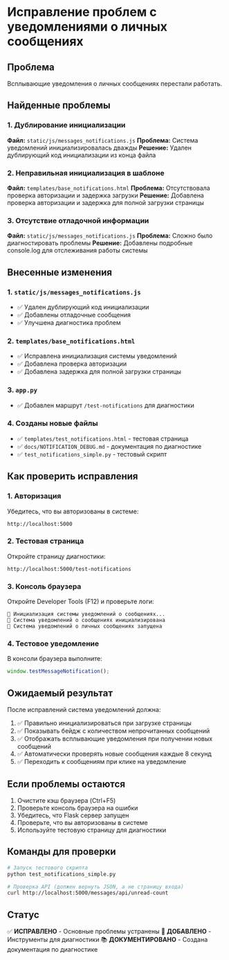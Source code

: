 # Исправление проблем с уведомлениями о личных сообщениях

## Проблема
Всплывающие уведомления о личных сообщениях перестали работать.

## Найденные проблемы

### 1. Дублирование инициализации
**Файл:** `static/js/messages_notifications.js`
**Проблема:** Система уведомлений инициализировалась дважды
**Решение:** Удален дублирующий код инициализации из конца файла

### 2. Неправильная инициализация в шаблоне
**Файл:** `templates/base_notifications.html`
**Проблема:** Отсутствовала проверка авторизации и задержка загрузки
**Решение:** Добавлена проверка авторизации и задержка для полной загрузки страницы

### 3. Отсутствие отладочной информации
**Файл:** `static/js/messages_notifications.js`
**Проблема:** Сложно было диагностировать проблемы
**Решение:** Добавлены подробные console.log для отслеживания работы системы

## Внесенные изменения

### 1. `static/js/messages_notifications.js`
- ✅ Удален дублирующий код инициализации
- ✅ Добавлены отладочные сообщения
- ✅ Улучшена диагностика проблем

### 2. `templates/base_notifications.html`
- ✅ Исправлена инициализация системы уведомлений
- ✅ Добавлена проверка авторизации
- ✅ Добавлена задержка для полной загрузки страницы

### 3. `app.py`
- ✅ Добавлен маршрут `/test-notifications` для диагностики

### 4. Созданы новые файлы
- ✅ `templates/test_notifications.html` - тестовая страница
- ✅ `docs/NOTIFICATION_DEBUG.md` - документация по диагностике
- ✅ `test_notifications_simple.py` - тестовый скрипт

## Как проверить исправления

### 1. Авторизация
Убедитесь, что вы авторизованы в системе:
```
http://localhost:5000
```

### 2. Тестовая страница
Откройте страницу диагностики:
```
http://localhost:5000/test-notifications
```

### 3. Консоль браузера
Откройте Developer Tools (F12) и проверьте логи:
```
🚀 Инициализация системы уведомлений о сообщениях...
🔔 Система уведомлений о сообщениях инициализирована
🔔 Система уведомлений о личных сообщениях запущена
```

### 4. Тестовое уведомление
В консоли браузера выполните:
```javascript
window.testMessageNotification();
```

## Ожидаемый результат

После исправлений система уведомлений должна:

1. ✅ Правильно инициализироваться при загрузке страницы
2. ✅ Показывать бейдж с количеством непрочитанных сообщений
3. ✅ Отображать всплывающие уведомления при получении новых сообщений
4. ✅ Автоматически проверять новые сообщения каждые 8 секунд
5. ✅ Переходить к сообщениям при клике на уведомление

## Если проблемы остаются

1. Очистите кэш браузера (Ctrl+F5)
2. Проверьте консоль браузера на ошибки
3. Убедитесь, что Flask сервер запущен
4. Проверьте, что вы авторизованы в системе
5. Используйте тестовую страницу для диагностики

## Команды для проверки

```bash
# Запуск тестового скрипта
python test_notifications_simple.py

# Проверка API (должен вернуть JSON, а не страницу входа)
curl http://localhost:5000/messages/api/unread-count
```

## Статус
✅ **ИСПРАВЛЕНО** - Основные проблемы устранены
🔧 **ДОБАВЛЕНО** - Инструменты для диагностики
📚 **ДОКУМЕНТИРОВАНО** - Создана документация по диагностике 